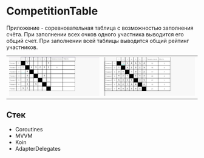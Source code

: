 # CompetitionTable

Приложение - соревновательная таблица с возможностью заполнения счёта. 
При заполнении всех очков одного участника выводится его общий счет. 
При заполнении всей таблицы выводится общий рейтинг участников.

<table>
    <tr>
        <td>
            <img src="https://github.com/Gorosheg/CompetitionTable/blob/master/media/Screenshot_1.jpg" width="500"/>
        </td>
        <td>
            <img src="https://github.com/Gorosheg/CompetitionTable/blob/master/media/Screenshot_2.jpg" width="500"/>
        </td>
    </tr>
</table>


## Стек

- Coroutines
- MVVM
- Koin
- AdapterDelegates
